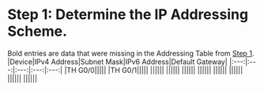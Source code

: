 # Step 1: Determine the IP Addressing Scheme.

Bold entries are data that were missing in the Addressing Table from [Step 1](practice-skills-pt/tasks.md).
|Device|IPv4 Address|Subnet Mask|IPv6 Address|Default Gateway|
|:---:|:---:|:---:|:---:|:---:|
|TH G0/0|||||
|TH G0/1|||||
||||||
||||||
||||||
||||||
||||||
||||||
||||||
||||||



